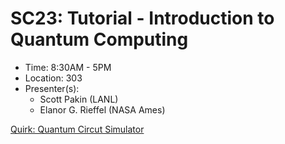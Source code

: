 # SC23: Tutorial - Introduction to Quantum Computing

- Time: 8:30AM - 5PM
- Location: 303
- Presenter(s):
  - Scott Pakin (LANL)
  - Elanor G. Rieffel (NASA Ames)

[Quirk: Quantum Circut Simulator](https://algassert.com/quirk)
